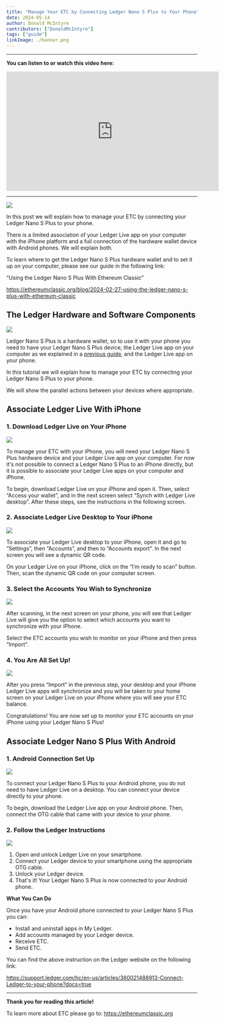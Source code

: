 ```yaml
---
title: "Manage Your ETC by Connecting Ledger Nano S Plus to Your Phone"
date: 2024-05-14
author: Donald McIntyre
contributors: ["DonaldMcIntyre"]
tags: ["guide"]
linkImage: ./banner.png
---
```


---
**You can listen to or watch this video here:**

<iframe width="560" height="315" src="https://www.youtube.com/embed/qxp5Q0KPF-0" title="YouTube video player" frameborder="0" allow="accelerometer; autoplay; clipboard-write; encrypted-media; gyroscope; picture-in-picture; web-share" allowfullscreen></iframe>

---

![](./banner.png)

In this post we will explain how to manage your ETC by connecting your Ledger Nano S Plus to your phone.

There is a limited association of your Ledger Live app on your computer with the iPhone platform and a full connection of the hardware wallet device with Android phones. We will explain both.

To learn where to get the Ledger Nano S Plus hardware wallet and to set it up on your computer, please see our guide in the following link:

“Using the Ledger Nano S Plus With Ethereum Classic”

https://ethereumclassic.org/blog/2024-02-27-using-the-ledger-nano-s-plus-with-ethereum-classic

## The Ledger Hardware and Software Components

![](./2.png)

Ledger Nano S Plus is a hardware wallet, so to use it with your phone you need to have your Ledger Nano S Plus device, the Ledger Live app on your computer as we explained in a [previous guide](https://ethereumclassic.org/blog/2024-02-27-using-the-ledger-nano-s-plus-with-ethereum-classic), and the Ledger Live app on your phone.

In this tutorial we will explain how to manage your ETC by connecting your Ledger Nano S Plus to your phone.

We will show the parallel actions between your devices where appropriate.

## Associate Ledger Live With iPhone

### 1. Download Ledger Live on Your iPhone

![](./3.png)

To manage your ETC with your iPhone, you will need your Ledger Nano S Plus hardware device and your Ledger Live app on your computer. For now it's not possible to connect a Ledger Nano S Plus to an iPhone directly, but it is possible to associate your Ledger Live apps on your computer and iPhone.

To begin, download Ledger Live on your iPhone and open it. Then, select “Access your wallet”, and in the next screen select “Synch with Ledger Live desktop”.  After these steps, see the instructions in the following screen. 

### 2. Associate Ledger Live Desktop to Your iPhone

![](./4.png)

To associate your Ledger Live desktop to your iPhone, open it and go to “Settings”, then “Accounts”, and then to “Accounts export”. In the next screen you will see a dynamic QR code.

On your Ledger Live on your iPhone, click on the “I’m ready to scan” button. Then, scan the dynamic QR code on your computer screen.

### 3. Select the Accounts You Wish to Synchronize

![](./4.png)

After scanning, in the next screen on your phone, you will see that Ledger Live will give you the option to select which accounts you want to synchronize with your iPhone.

Select the ETC accounts you wish to monitor on your iPhone and then press “Import”.

### 4. You Are All Set Up!

![](./5.png)

After you press “Import” in the previous step, your desktop and your iPhone Ledger Live apps will synchronize and you will be taken to your home screen on your Ledger Live on your iPhone where you will see your ETC balance.

Congratulations! You are now set up to monitor your ETC accounts on your iPhone using your Ledger Nano S Plus!

## Associate Ledger Nano S Plus With Android

### 1. Android Connection Set Up

![](./6.png)

To connect your Ledger Nano S Plus to your Android phone, you do not need to have Ledger Live on a desktop. You can connect your device directly to your phone.

To begin, download the Ledger Live app on your Android phone. Then, connect the OTG cable that came with your device to your phone.

### 2. Follow the Ledger Instructions

![](./7.png)

1. Open and unlock Ledger Live on your smartphone.
2. Connect your Ledger device to your smartphone using the appropriate OTG cable.
3. Unlock your Ledger device.
4. That's it! Your Ledger Nano S Plus is now connected to your Android phone.

**What You Can Do**

Once you have your Android phone connected to your Ledger Nano S Plus you can:

- Install and uninstall apps in My Ledger.
- Add accounts managed by your Ledger device.
- Receive ETC.
- Send ETC.

You can find the above instruction on the Ledger website on the following link:

https://support.ledger.com/hc/en-us/articles/360021488913-Connect-Ledger-to-your-phone?docs=true

---

**Thank you for reading this article!**

To learn more about ETC please go to: https://ethereumclassic.org
